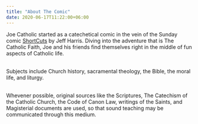 ```yaml
---
title: "About The Comic"
date: 2020-06-17T11:22:00+06:00
---
```


Joe Catholic started as a catechetical comic in the vein of
the Sunday comic [ShortCuts](https://www.gocomics.com/shortcuts "ShortCuts on Go Comics") by Jeff Harris.
Diving into the adventure that is The Catholic Faith, Joe and his friends
find themselves right in the middle of fun aspects of Catholic life.
<br><br>

Subjects include Church history, sacramental theology, the Bible, the moral life, and liturgy.
<br><br>

Whevener possible, original sources like the Scriptures, The Catechism of the Catholic Church,
the Code of Canon Law, writings of the Saints, and Magisterial documents are used,
so that sound teaching may be communicated through this medium.
